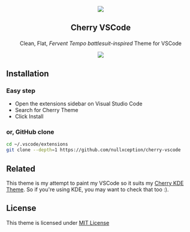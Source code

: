 <p align="center"><img src="https://raw.githubusercontent.com/nullxception/cherry-vscode/main/assets/cherry.png"/></p>
<h2><p align="center">Cherry VSCode</p></h2>
<p align="center">Clean, Flat, <i>Fervent Tempo battlesuit-inspired</i> Theme for VSCode</p>
<p align="center"><img src="https://raw.githubusercontent.com/nullxception/cherry-vscode/main/assets/preview-full.png"/></p>
</center>

## Installation

### Easy step
* Open the extensions sidebar on Visual Studio Code
* Search for Cherry Theme
* Click Install

### or, GitHub clone
```bash
cd ~/.vscode/extensions
git clone --depth=1 https://github.com/nullxception/cherry-vscode
```

## Related
This theme is my attempt to paint my VSCode so it suits my [Cherry KDE Theme](https://github.com/nullxception/cherry-kde-theme). So if you're using KDE, you may want to check that too :).

## License
This theme is licensed under [MIT License](LICENSE)

